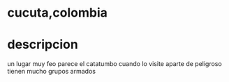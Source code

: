 # cucuta,colombia
# descripcion 
 un lugar muy feo parece el catatumbo cuando lo visite aparte de peligroso tienen mucho grupos armados
